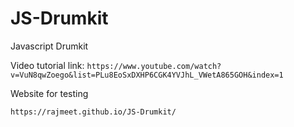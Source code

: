 # JS-Drumkit
Javascript Drumkit

Video tutorial link: ```https://www.youtube.com/watch?v=VuN8qwZoego&list=PLu8EoSxDXHP6CGK4YVJhL_VWetA865GOH&index=1```


Website for testing
```
https://rajmeet.github.io/JS-Drumkit/
```
